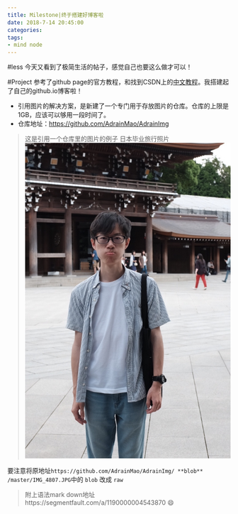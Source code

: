 ```yaml
---
title: Milestone|终于搭建好博客啦
date: 2018-7-14 20:45:00
categories:
tags:
- mind node
---
```


#less
今天又看到了极简生活的帖子，感觉自己也要这么做才可以！

#Project
参考了github page的官方教程，和找到CSDN上的[中文教程](https://blog.csdn.net/u012168038/article/details/77715439)。我搭建起了自己的github.io博客啦！
<!--more -->
- 引用图片的解决方案，是新建了一个专门用于存放图片的仓库。仓库的上限是1GB，应该可以够用一段时间了。
- 仓库地址：https://github.com/AdrainMao/AdrainImg

>这是引用一个仓库里的图片的例子
>日本毕业旅行照片
>![me](https://github.com/AdrainMao/AdrainImg/raw/master/IMG_4807.JPG)

要注意将原地址`https://github.com/AdrainMao/AdrainImg/ **blob** /master/IMG_4807.JPG`中的 `blob` 改成 `raw`

>附上语法mark down地址https://segmentfault.com/a/1190000004543870 :smile: